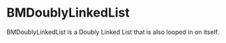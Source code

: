 BMDoublyLinkedList
==================

BMDoublyLinkedList is a Doubly Linked List that is also looped in on itself.
